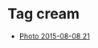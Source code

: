<!--
title: Tag cream
date: 2020-06-28T14:38:48.103Z
tags:
-->
# Tag cream

 * [Photo 2015-08-08 21](126202669317.md)